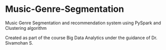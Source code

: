 # Music-Genre-Segmentation
Music Genre Segmentation and recommendation system using PySpark and Clustering algorithm

Created as part of the course Big Data Analytics under the guidance of Dr. Sivamohan S.
